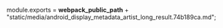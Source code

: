 module.exports = __webpack_public_path__ + "static/media/android_display_metadata_artist_long_result.74b189ca.md";